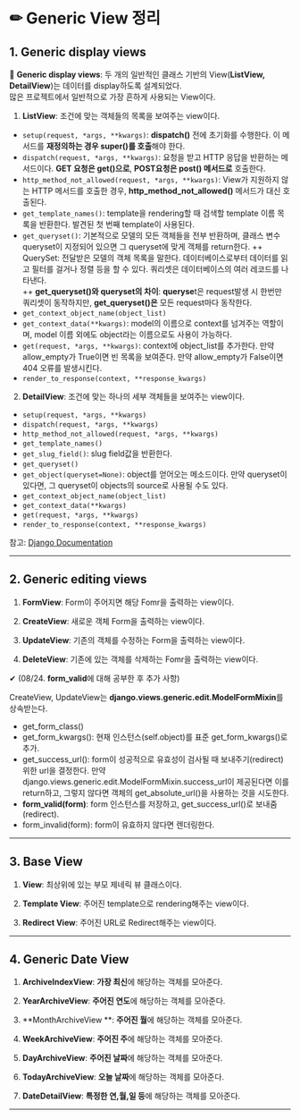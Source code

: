 # ✏ Generic View 정리

## 1. Generic display views

📌 **Generic display views**: 두 개의 일반적인 클래스 기반의 View(**ListView, DetailView**)는 데이터를 display하도록 설계되었다.<br>
많은 프로젝트에서 일반적으로 가장 흔하게 사용되는 View이다.

1. **ListView**: 조건에 맞는 객체들의 목록을 보여주는 view이다.
- `setup(request, *args, **kwargs)`: **dispatch()** 전에 초기화를 수행한다. 이 메서드를 **재정의하는 경우 super()를 호출**해야 한다.
- `dispatch(request, *args, **kwargs)`: 요청을 받고 HTTP 응답을 반환하는 메서드이다. **GET 요청은 get()으로**, **POST요청은 post() 메서드로** 호출한다.
- `http_method_not_allowed(request, *args, **kwargs)`: View가 지원하지 않는 HTTP 메서드를 호출한 경우, **http_method_not_allowed()** 메서드가 대신 호출된다.
- `get_template_names()`: template을 rendering할 때 검색할 template 이름 목록을 반환한다. 발견된 첫 번째 template이 사용된다.
- `get_queryset()`: 기본적으로 모델의 모든 객체들을 전부 반환하며, 클래스 변수 queryset이 지정되어 있으면 그 queryset에 맞게 객체를 return한다.
++ QuerySet: 전달받은 모델의 객체 목록을 말한다. 데이터베이스로부터 데이터를 읽고 필터를 걸거나 정렬 등을 할 수 있다. 쿼리셋은 데이터베이스의 여러 레코드를 나타낸다.<br>
++ **get_queryset()와 queryset의 차이**: **queryse**t은 request발생 시 한번만 쿼리셋이 동작하지만, **get_queryset()은** 모든 request마다 동작한다.
- `get_context_object_name(object_list)`
- `get_context_data(**kwargs)`: model의 이름으로 context를 넘겨주는 역할이며, model 이름 외에도 object라는 이름으로도 사용이 가능하다.
- `get(request, *args, **kwargs)`: context에 object_list를 추가한다. 만약 allow_empty가 True이면 빈 목록을 보여준다. 만약 allow_empty가 False이면 404 오류를 발생시킨다.
- `render_to_response(context, **response_kwargs)`

2. **DetailView**: 조건에 맞는 하나의 세부 객체들을 보여주는 view이다.
- `setup(request, *args, **kwargs)`
- `dispatch(request, *args, **kwargs)`
- `http_method_not_allowed(request, *args, **kwargs)`
- `get_template_names()`
- `get_slug_field()`: slug field값을 반환한다.
- `get_queryset()`
- `get_object(queryset=None)`: object를 얻어오는 메소드이다. 만약 queryset이 있다면, 그 queryset이 objects의 source로 사용될 수도 있다.
- `get_context_object_name(object_list)`
- `get_context_data(**kwargs)`
- `get(request, *args, **kwargs)`
- `render_to_response(context, **response_kwargs)`

참고: [Django Documentation](https://docs.djangoproject.com/en/3.2/ref/class-based-views/generic-display/)

---

## 2. Generic editing views

1. **FormView**: Form이 주어지면 해당 Fomr을 출력하는 view이다.

2. **CreateView**: 새로운 객체 Form을 출력하는 view이다.

3. **UpdateView**: 기존의 객체를 수정하는 Form을 출력하는 view이다.

4. **DeleteView**: 기존에 있는 객체를 삭제하는 Fomr을 출력하는 view이다.

✔ (08/24. **form_valid**에 대해 공부한 후 추가 사항)

CreateView, UpdateView는 **django.views.generic.edit.ModelFormMixin**를 상속받는다.

- get_form_class()
- get_form_kwargs(): 현재 인스턴스(self.object)를 표준 get_form_kwargs()로 추가.
- get_success_url(): form이 성공적으로 유효성이 검사될 때 보내주기(redirect)위한 url을 결정한다. 만약 django.views.generic.edit.ModelFormMixin.success_url이 제공된다면 이를 return하고, 그렇지 않다면 객체의 get_absolute_url()을 사용하는 것을 시도한다. 
- **form_valid(form)**: form 인스턴스를 저장하고, get_success_url()로 보내줌(redirect).
- form_invalid(form): form이 유효하지 않다면 렌더링한다.

---

## 3. Base View

1. **View**: 최상위에 있는 부모 제네릭 뷰 클래스이다.

2. **Template View**: 주어진 template으로 rendering해주는 view이다.

3. **Redirect View**: 주어진 URL로 Redirect해주는 view이다.

---

## 4. Generic Date View

1. **ArchiveIndexView**: **가장 최신**에 해당하는 객체를 모아준다.

2. **YearArchiveView**: **주어진 연도**에 해당하는 객체를 모아준다.

3. **MonthArchiveView **: **주어진 월**에 해당하는 객체를 모아준다.

4. **WeekArchiveView**: **주어진 주**에 해당하는 객체를 모아준다.

5. **DayArchiveView**: **주어진 날짜**에 해당하는 객체를 모아준다.

6. **TodayArchiveView**: **오늘 날짜**에 해당하는 객체를 모아준다.

7. **DateDetailView**: **특정한 연,월,일 등**에 해당하는 객체를 모아준다.

---
